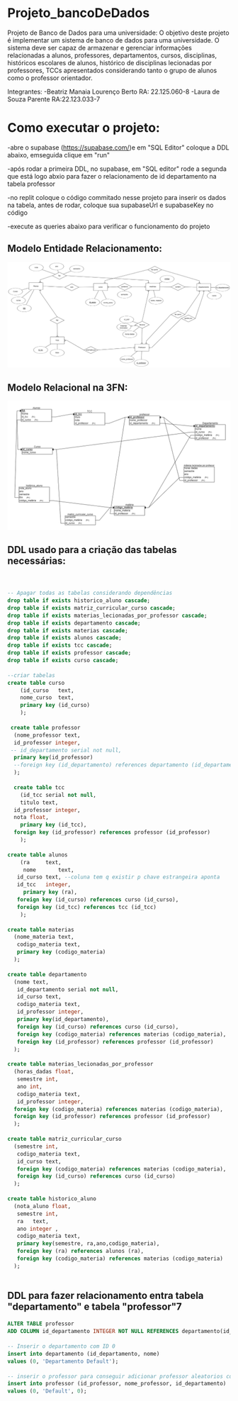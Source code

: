 # Projeto_bancoDeDados
Projeto de Banco de Dados para uma universidade: 
O objetivo deste projeto é implementar um sistema de banco de dados para uma universidade. O sistema deve ser capaz de armazenar e gerenciar informações relacionadas a alunos, professores, departamentos, cursos, disciplinas, históricos escolares de alunos, histórico de disciplinas lecionadas por professores, TCCs apresentados considerando tanto o grupo de alunos como o professor orientador.

Integrantes:
-Beatriz Manaia Lourenço Berto RA: 22.125.060-8
-Laura de Souza Parente RA:22.123.033-7

# Como executar o projeto:
-abre o supabase (https://supabase.com/)e em "SQL Editor" coloque a DDL abaixo, emseguida clique em "run"

-após rodar a primeira DDL, no supabase, em "SQL editor" rode a segunda que está logo abxio para fazer o relacionamento de id departamento na tabela professor 

-no replit coloque o código commitado nesse projeto para inserir os dados na tabela, antes de rodar, coloque sua supabaseUrl e supabaseKey no código 

-execute as queries abaixo para verificar o funcionamento do projeto

##  Modelo Entidade Relacionamento:
![codigo1](./imagens/MER.png)

## Modelo Relacional na 3FN:
![codigo1](./imagens/MR-3FN.png)

## DDL usado para a criação das tabelas necessárias:

```sql


-- Apagar todas as tabelas considerando dependências
drop table if exists historico_aluno cascade;
drop table if exists matriz_curricular_curso cascade;
drop table if exists materias_lecionadas_por_professor cascade;
drop table if exists departamento cascade;
drop table if exists materias cascade;
drop table if exists alunos cascade;
drop table if exists tcc cascade;
drop table if exists professor cascade;
drop table if exists curso cascade;

--criar tabelas
create table curso
    (id_curso	text, 
    nome_curso	text, 
    primary key (id_curso)
    );

 create table professor
  (nome_professor text,
  id_professor integer,
 -- id_departamento serial not null,
  primary key(id_professor)
  --foreign key (id_departamento) references departamento (id_departamento)
  );
  
  create table tcc
    (id_tcc serial not null, 
    titulo text,
  id_professor integer,
  nota float,
    primary key (id_tcc),
  foreign key (id_professor) references professor (id_professor)
    );

create table alunos
    (ra		text,
     nome		text,
   id_curso text, --coluna tem q existir p chave estrangeira aponta
   id_tcc	integer,
     primary key (ra),
   foreign key (id_curso) references curso (id_curso),
   foreign key (id_tcc) references tcc (id_tcc)
    );

create table materias
  (nome_materia text,
   codigo_materia text,
   primary key (codigo_materia)
  );

create table departamento 
  (nome text,
   id_departamento serial not null,
   id_curso text, 
   codigo_materia text,
   id_professor integer,
   primary key(id_departamento),
   foreign key (id_curso) references curso (id_curso),
   foreign key (codigo_materia) references materias (codigo_materia),
   foreign key (id_professor) references professor (id_professor)
  );

create table materias_lecionadas_por_professor
  (horas_dadas float,
   semestre int,
   ano int,
   codigo_materia text,
   id_professor integer,
  foreign key (codigo_materia) references materias (codigo_materia),
  foreign key (id_professor) references professor (id_professor)
  );

create table matriz_curricular_curso
  (semestre int,
   codigo_materia text,
   id_curso	text,
   foreign key (codigo_materia) references materias (codigo_materia),
   foreign key (id_curso) references curso (id_curso)
  );

create table historico_aluno
  (nota_aluno float,
   semestre int,
   ra	text,
   ano integer ,
   codigo_materia text,
   primary key(semestre, ra,ano,codigo_materia),
   foreign key (ra) references alunos (ra),
   foreign key (codigo_materia) references materias (codigo_materia)
  );
  
```

## DDL para fazer relacionamento entra tabela "departamento" e tabela "professor"7

```sql 
ALTER TABLE professor
ADD COLUMN id_departamento INTEGER NOT NULL REFERENCES departamento(id_departamento);

-- Inserir o departamento com ID 0
insert into departamento (id_departamento, nome)
values (0, 'Departamento Default');

-- inserir o professor para conseguir adicionar professor aleatorios com codigo sem impactar dependencia entre professor e departamento
insert into professor (id_professor, nome_professor, id_departamento)
values (0, 'Default', 0);


```



